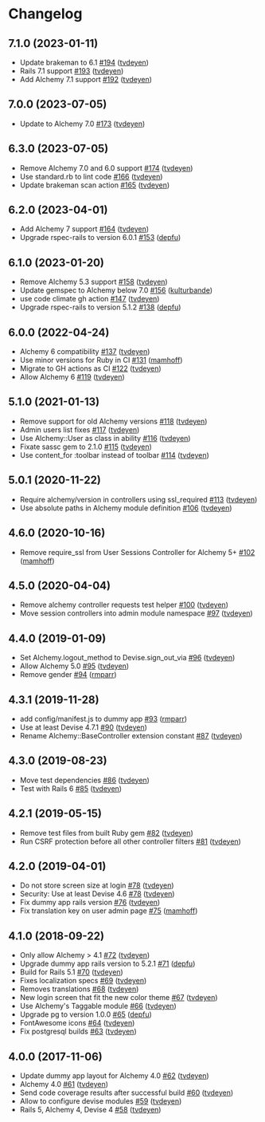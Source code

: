 # Changelog

## 7.1.0 (2023-01-11)

- Update brakeman to 6.1 [#194](https://github.com/AlchemyCMS/alchemy-devise/pull/194) ([tvdeyen](https://github.com/tvdeyen))
- Rails 7.1 support [#193](https://github.com/AlchemyCMS/alchemy-devise/pull/193) ([tvdeyen](https://github.com/tvdeyen))
- Add Alchemy 7.1 support [#192](https://github.com/AlchemyCMS/alchemy-devise/pull/192) ([tvdeyen](https://github.com/tvdeyen))

## 7.0.0 (2023-07-05)

- Update to Alchemy 7.0 [#173](https://github.com/AlchemyCMS/alchemy-devise/pull/173) ([tvdeyen](https://github.com/tvdeyen))

## 6.3.0 (2023-07-05)

- Remove Alchemy 7.0 and 6.0 support [#174](https://github.com/AlchemyCMS/alchemy-devise/pull/174) ([tvdeyen](https://github.com/tvdeyen))
- Use standard.rb to lint code [#166](https://github.com/AlchemyCMS/alchemy-devise/pull/166) ([tvdeyen](https://github.com/tvdeyen))
- Update brakeman scan action [#165](https://github.com/AlchemyCMS/alchemy-devise/pull/165) ([tvdeyen](https://github.com/tvdeyen))

## 6.2.0 (2023-04-01)

- Add Alchemy 7 support [#164](https://github.com/AlchemyCMS/alchemy-devise/pull/164) ([tvdeyen](https://github.com/tvdeyen))
- Upgrade rspec-rails to version 6.0.1 [#153](https://github.com/AlchemyCMS/alchemy-devise/pull/153) ([depfu](https://github.com/apps/depfu))

## 6.1.0 (2023-01-20)

- Remove Alchemy 5.3 support [#158](https://github.com/AlchemyCMS/alchemy-devise/pull/158) ([tvdeyen](https://github.com/tvdeyen))
- Update gemspec to Alchemy below 7.0 [#156](https://github.com/AlchemyCMS/alchemy-devise/pull/156) ([kulturbande](https://github.com/kulturbande))
- use code climate gh action [#147](https://github.com/AlchemyCMS/alchemy-devise/pull/147) ([tvdeyen](https://github.com/tvdeyen))
- Upgrade rspec-rails to version 5.1.2 [#138](https://github.com/AlchemyCMS/alchemy-devise/pull/138) ([depfu](https://github.com/apps/depfu))

## 6.0.0 (2022-04-24)

- Alchemy 6 compatibility [#137](https://github.com/AlchemyCMS/alchemy-devise/pull/137) ([tvdeyen](https://github.com/tvdeyen))
- Use minor versions for Ruby in CI [#131](https://github.com/AlchemyCMS/alchemy-devise/pull/131) ([mamhoff](https://github.com/mamhoff))
- Migrate to GH actions as CI [#122](https://github.com/AlchemyCMS/alchemy-devise/pull/122) ([tvdeyen](https://github.com/tvdeyen))
- Allow Alchemy 6 [#119](https://github.com/AlchemyCMS/alchemy-devise/pull/119) ([tvdeyen](https://github.com/tvdeyen))

## 5.1.0 (2021-01-13)

- Remove support for old Alchemy versions [#118](https://github.com/AlchemyCMS/alchemy-devise/pull/118) ([tvdeyen](https://github.com/tvdeyen))
- Admin users list fixes [#117](https://github.com/AlchemyCMS/alchemy-devise/pull/117) ([tvdeyen](https://github.com/tvdeyen))
- Use Alchemy::User as class in ability [#116](https://github.com/AlchemyCMS/alchemy-devise/pull/116) ([tvdeyen](https://github.com/tvdeyen))
- Fixate sassc gem to 2.1.0 [#115](https://github.com/AlchemyCMS/alchemy-devise/pull/115) ([tvdeyen](https://github.com/tvdeyen))
- Use content_for :toolbar instead of toolbar [#114](https://github.com/AlchemyCMS/alchemy-devise/pull/114) ([tvdeyen](https://github.com/tvdeyen))

## 5.0.1 (2020-11-22)

- Require alchemy/version in controllers using ssl_required [#113](https://github.com/AlchemyCMS/alchemy-devise/pull/113) ([tvdeyen](https://github.com/tvdeyen))
- Use absolute paths in Alchemy module definition [#106](https://github.com/AlchemyCMS/alchemy-devise/pull/106) ([tvdeyen](https://github.com/tvdeyen))

## 4.6.0 (2020-10-16)

- Remove require_ssl from User Sessions Controller for Alchemy 5+ [#102](https://github.com/AlchemyCMS/alchemy-devise/pull/102) ([mamhoff](https://github.com/mamhoff))

## 4.5.0 (2020-04-04)

- Remove alchemy controller requests test helper [#100](https://github.com/AlchemyCMS/alchemy-devise/pull/100) ([tvdeyen](https://github.com/tvdeyen))
- Move session controllers into admin module namespace [#97](https://github.com/AlchemyCMS/alchemy-devise/pull/97) ([tvdeyen](https://github.com/tvdeyen))

## 4.4.0 (2019-01-09)

- Set Alchemy.logout_method to Devise.sign_out_via [#96](https://github.com/AlchemyCMS/alchemy-devise/pull/96) ([tvdeyen](https://github.com/tvdeyen))
- Allow Alchemy 5.0 [#95](https://github.com/AlchemyCMS/alchemy-devise/pull/95) ([tvdeyen](https://github.com/tvdeyen))
- Remove gender [#94](https://github.com/AlchemyCMS/alchemy-devise/pull/94) ([rmparr](https://github.com/rmparr))

## 4.3.1 (2019-11-28)

- add config/manifest.js to dummy app [#93](https://github.com/AlchemyCMS/alchemy-devise/pull/93) ([rmparr](https://github.com/rmparr))
- Use at least Devise 4.7.1 [#90](https://github.com/AlchemyCMS/alchemy-devise/pull/90) ([tvdeyen](https://github.com/tvdeyen))
- Rename Alchemy::BaseController extension constant [#87](https://github.com/AlchemyCMS/alchemy-devise/pull/87) ([tvdeyen](https://github.com/tvdeyen))

## 4.3.0 (2019-08-23)

- Move test dependencies [#86](https://github.com/AlchemyCMS/alchemy-devise/pull/86) ([tvdeyen](https://github.com/tvdeyen))
- Test with Rails 6 [#85](https://github.com/AlchemyCMS/alchemy-devise/pull/85) ([tvdeyen](https://github.com/tvdeyen))

## 4.2.1 (2019-05-15)

- Remove test files from built Ruby gem [#82](https://github.com/AlchemyCMS/alchemy-devise/pull/82) ([tvdeyen](https://github.com/tvdeyen))
- Run CSRF protection before all other controller filters [#81](https://github.com/AlchemyCMS/alchemy-devise/pull/81) ([tvdeyen](https://github.com/tvdeyen))

## 4.2.0 (2019-04-01)

- Do not store screen size at login [#78](https://github.com/AlchemyCMS/alchemy-devise/pull/78) ([tvdeyen](https://github.com/tvdeyen))
- Security: Use at least Devise 4.6 [#78](https://github.com/AlchemyCMS/alchemy-devise/pull/78) ([tvdeyen](https://github.com/tvdeyen))
- Fix dummy app rails version [#76](https://github.com/AlchemyCMS/alchemy-devise/pull/76) ([tvdeyen](https://github.com/tvdeyen))
- Fix translation key on user admin page [#75](https://github.com/AlchemyCMS/alchemy-devise/pull/75) ([mamhoff](https://github.com/mamhoff))


## 4.1.0 (2018-09-22)

- Only allow Alchemy > 4.1 [#72](https://github.com/AlchemyCMS/alchemy-devise/pull/72) ([tvdeyen](https://github.com/tvdeyen))
- Upgrade dummy app rails version to 5.2.1 [#71](https://github.com/AlchemyCMS/alchemy-devise/pull/71) ([depfu](https://github.com/marketplace/depfu))
- Build for Rails 5.1 [#70](https://github.com/AlchemyCMS/alchemy-devise/pull/70) ([tvdeyen](https://github.com/tvdeyen))
- Fixes localization specs [#69](https://github.com/AlchemyCMS/alchemy-devise/pull/69) ([tvdeyen](https://github.com/tvdeyen))
- Removes translations [#68](https://github.com/AlchemyCMS/alchemy-devise/pull/68) ([tvdeyen](https://github.com/tvdeyen))
- New login screen that fit the new color theme [#67](https://github.com/AlchemyCMS/alchemy-devise/pull/67) ([tvdeyen](https://github.com/tvdeyen))
- Use Alchemy's Taggable module [#66](https://github.com/AlchemyCMS/alchemy-devise/pull/66) ([tvdeyen](https://github.com/tvdeyen))
- Upgrade pg to version 1.0.0 [#65](https://github.com/AlchemyCMS/alchemy-devise/pull/65) ([depfu](https://github.com/marketplace/depfu))
- FontAwesome icons [#64](https://github.com/AlchemyCMS/alchemy-devise/pull/64) ([tvdeyen](https://github.com/tvdeyen))
- Fix postgresql builds [#63](https://github.com/AlchemyCMS/alchemy-devise/pull/63) ([tvdeyen](https://github.com/tvdeyen))

## 4.0.0 (2017-11-06)

- Update dummy app layout for Alchemy 4.0 [#62](https://github.com/AlchemyCMS/alchemy-devise/pull/62) ([tvdeyen](https://github.com/tvdeyen))
- Alchemy 4.0 [#61](https://github.com/AlchemyCMS/alchemy-devise/pull/61) ([tvdeyen](https://github.com/tvdeyen))
- Send code coverage results after successful build [#60](https://github.com/AlchemyCMS/alchemy-devise/pull/60) ([tvdeyen](https://github.com/tvdeyen))
- Allow to configure devise modules [#59](https://github.com/AlchemyCMS/alchemy-devise/pull/59) ([tvdeyen](https://github.com/tvdeyen))
- Rails 5, Alchemy 4, Devise 4 [#58](https://github.com/AlchemyCMS/alchemy-devise/pull/58) ([tvdeyen](https://github.com/tvdeyen))
